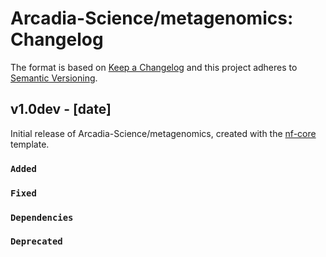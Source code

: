 # Arcadia-Science/metagenomics: Changelog

The format is based on [Keep a Changelog](https://keepachangelog.com/en/1.0.0/)
and this project adheres to [Semantic Versioning](https://semver.org/spec/v2.0.0.html).

## v1.0dev - [date]

Initial release of Arcadia-Science/metagenomics, created with the [nf-core](https://nf-co.re/) template.

### `Added`

### `Fixed`

### `Dependencies`

### `Deprecated`
